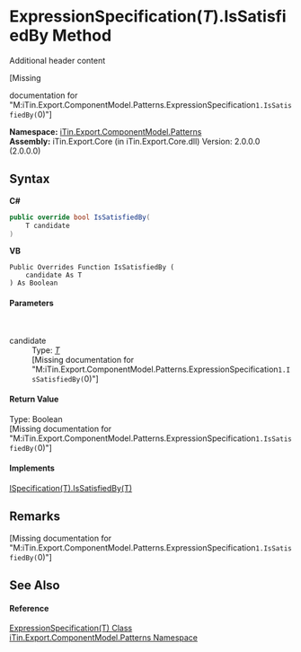 # ExpressionSpecification(*T*).IsSatisfiedBy Method 
Additional header content 

\[Missing <summary> documentation for "M:iTin.Export.ComponentModel.Patterns.ExpressionSpecification`1.IsSatisfiedBy(`0)"\]

**Namespace:**&nbsp;<a href="N_iTin_Export_ComponentModel_Patterns">iTin.Export.ComponentModel.Patterns</a><br />**Assembly:**&nbsp;iTin.Export.Core (in iTin.Export.Core.dll) Version: 2.0.0.0 (2.0.0.0)

## Syntax

**C#**<br />
``` C#
public override bool IsSatisfiedBy(
	T candidate
)
```

**VB**<br />
``` VB
Public Overrides Function IsSatisfiedBy ( 
	candidate As T
) As Boolean
```


#### Parameters
&nbsp;<dl><dt>candidate</dt><dd>Type: <a href="T_iTin_Export_ComponentModel_Patterns_ExpressionSpecification_1">*T*</a><br />\[Missing <param name="candidate"/> documentation for "M:iTin.Export.ComponentModel.Patterns.ExpressionSpecification`1.IsSatisfiedBy(`0)"\]</dd></dl>

#### Return Value
Type: Boolean<br />\[Missing <returns> documentation for "M:iTin.Export.ComponentModel.Patterns.ExpressionSpecification`1.IsSatisfiedBy(`0)"\]

#### Implements
<a href="M_iTin_Export_ComponentModel_Patterns_ISpecification_1_IsSatisfiedBy">ISpecification(T).IsSatisfiedBy(T)</a><br />

## Remarks
\[Missing <remarks> documentation for "M:iTin.Export.ComponentModel.Patterns.ExpressionSpecification`1.IsSatisfiedBy(`0)"\]

## See Also


#### Reference
<a href="T_iTin_Export_ComponentModel_Patterns_ExpressionSpecification_1">ExpressionSpecification(T) Class</a><br /><a href="N_iTin_Export_ComponentModel_Patterns">iTin.Export.ComponentModel.Patterns Namespace</a><br />